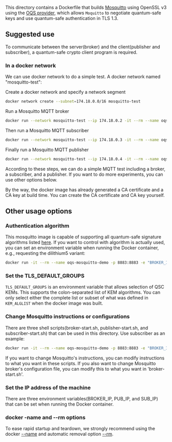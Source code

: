 This directory contains a Dockerfile that builds [Mosquitto](https://mosquitto.org) using OpenSSL v3 using the [OQS provider](https://github.com/open-quantum-safe/oqs-provider), which allows `Moquitto` to negotiate quantum-safe keys and use quantum-safe authentication in TLS 1.3.

## Suggested use

To communicate between the server(broker) and the client(publisher and subscriber), a quantum-safe crypto client program is required.

### In a docker network

We can use docker network to do a simple test. A docker network named "mosquitto-test":

Create a docker network and specify a network segment
```bash
docker network create --subnet=174.18.0.0/16 mosquitto-test
```

Run a Mosquitto MQTT broker
```bash
docker run --network mosquitto-test --ip 174.18.0.2 -it --rm --name oqs-mosquitto-broker -e "BROKER_IP=174.18.0.2" -e "EXAMPLE=broker-start.sh" oqs-mosquitto
```

Then run a Mosquitto MQTT subscriber
```bash
docker run --network mosquitto-test --ip 174.18.0.3 -it --rm --name oqs-mosquitto-subscriber -e "BROKER_IP=174.18.0.2" -e "SUB_IP=174.18.0.3" -e "EXAMPLE=subscriber-start.sh" oqs-mosquitto
```

Finally run a Mosquitto MQTT publisher
```bash
docker run --network mosquitto-test --ip 174.18.0.4 -it --rm --name oqs-mosquitto-publisher -e "BROKER_IP=174.18.0.2" -e "PUB_IP=174.18.0.4" -e "EXAMPLE=publisher-start.sh" oqs-mosquitto
```

According to these steps, we can do a simple MQTT test including a broker, a subscriber, and a publisher. If you want to do more experiments, you can use other options below.

By the way, the docker image has already generated a CA certificate and a CA key at build time. You can create the CA certificate and CA key yourself.

## Other usage options

### Authentication algorithm

This mosquitto image is capable of supporting all quantum-safe signature algorithms listed [here](https://github.com/open-quantum-safe/oqs-provider#algorithms). If you want to control with algorithm is actually used, you can set an environment variable when running the Docker container, e.g., requesting the dilithium5 variant:

```bash
docker run -it --rm --name oqs-mosquitto-demo -p 8883:8883 -e "BROKER_IP=<ip-name-of-broker-testmachine>" -e "SIG_ALG=dilithium5" oqs-mosquitto
```

### Set the TLS_DEFAULT_GROUPS

`TLS_DEFAULT_GROUPS` is an environment variable that allows selection of QSC KEMs. This supports the colon-separated list of KEM algorithms. You can only select either the complete list or subset of what was defined in `KEM_ALGLIST` when the docker image was built.

### Change Mosquitto instructions or configurations

There are three shell scripts(broker-start.sh, publisher-start.sh, and subscriber-start.sh) that can be used in this directory. Use subscriber as an example:

```bash
docker run -it --rm --name oqs-mosquitto-demo -p 8883:8883 -e "BROKER_IP=<ip-name-of-broker-testmachine>" -e "EXAMPLE=subscriber-start.sh" oqs-mosquitto
```

If you want to change Mosquitto's instructions, you can modify instructions to what you want in these scripts. If you also want to change Mosquitto broker's configuration file, you can modify this to what you want in 'broker-start.sh'.

### Set the IP address of the machine

There are three environment variables(BROKER_IP, PUB_IP, and SUB_IP) that can be set when running the Docker container.

### docker -name and --rm options

To ease rapid startup and teardown, we strongly recommend using the docker [--name](https://docs.docker.com/engine/reference/commandline/run/#assign-name-and-allocate-pseudo-tty---name--it) and automatic removal option [--rm](https://docs.docker.com/engine/reference/commandline/run/).

